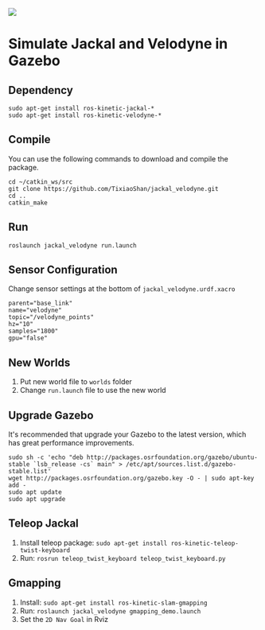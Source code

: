 ![](/launch/pic/demo.gif)


# Simulate Jackal and Velodyne in Gazebo


## Dependency

```
sudo apt-get install ros-kinetic-jackal-*
sudo apt-get install ros-kinetic-velodyne-*
```

## Compile

You can use the following commands to download and compile the package.

```
cd ~/catkin_ws/src
git clone https://github.com/TixiaoShan/jackal_velodyne.git
cd ..
catkin_make
```

## Run

```
roslaunch jackal_velodyne run.launch
```

## Sensor Configuration

Change sensor settings at the bottom of `jackal_velodyne.urdf.xacro`

```
parent="base_link"
name="velodyne"
topic="/velodyne_points"
hz="10"
samples="1800"
gpu="false"
```

## New Worlds

1. Put new world file to `worlds` folder
2. Change `run.launch` file to use the new world

## Upgrade Gazebo

It's recommended that upgrade your Gazebo to the latest version, which has great performance improvements.

```
sudo sh -c 'echo "deb http://packages.osrfoundation.org/gazebo/ubuntu-stable `lsb_release -cs` main" > /etc/apt/sources.list.d/gazebo-stable.list'
wget http://packages.osrfoundation.org/gazebo.key -O - | sudo apt-key add -
sudo apt update
sudo apt upgrade
```

## Teleop Jackal

1. Install teleop package: `sudo apt-get install ros-kinetic-teleop-twist-keyboard`
2. Run: `rosrun teleop_twist_keyboard teleop_twist_keyboard.py`

## Gmapping

1. Install: `sudo apt-get install ros-kinetic-slam-gmapping`
2. Run: `roslaunch jackal_velodyne gmapping_demo.launch`
3. Set the `2D Nav Goal` in Rviz
